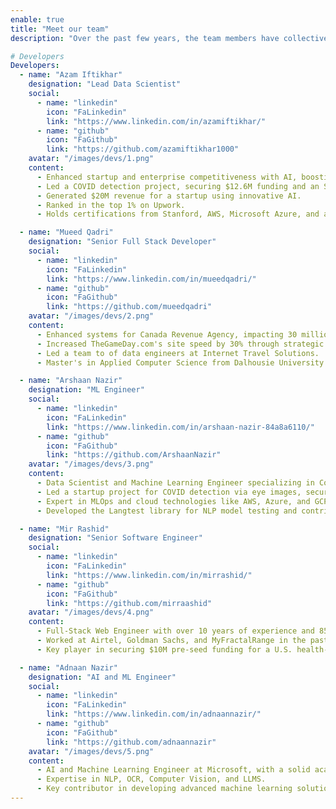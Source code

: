 ```yaml
---
enable: true
title: "Meet our team"
description: "Over the past few years, the team members have collectively worked on large-scale projects across various technologies."

# Developers
Developers:
  - name: "Azam Iftikhar"
    designation: "Lead Data Scientist"
    social:
      - name: "linkedin"
        icon: "FaLinkedin"
        link: "https://www.linkedin.com/in/azamiftikhar/"
      - name: "github"
        icon: "FaGithub"
        link: "https://github.com/azamiftikhar1000"
    avatar: "/images/devs/1.png"
    content:
      - Enhanced startup and enterprise competitiveness with AI, boosting revenue.
      - Led a COVID detection project, securing $12.6M funding and an S&P 500 acquisition.
      - Generated $20M revenue for a startup using innovative AI.
      - Ranked in the top 1% on Upwork.
      - Holds certifications from Stanford, AWS, Microsoft Azure, and a Master's in IT.

  - name: "Mueed Qadri"
    designation: "Senior Full Stack Developer"
    social:
      - name: "linkedin"
        icon: "FaLinkedin"
        link: "https://www.linkedin.com/in/mueedqadri/"
      - name: "github"
        icon: "FaGithub"
        link: "https://github.com/mueedqadri"
    avatar: "/images/devs/2.png"
    content:
      - Enhanced systems for Canada Revenue Agency, impacting 30 million taxpayers.
      - Increased TheGameDay.com's site speed by 30% through strategic tech migration.
      - Led a team to of data engineers at Internet Travel Solutions.
      - Master's in Applied Computer Science from Dalhousie University.

  - name: "Arshaan Nazir"
    designation: "ML Engineer"
    social:
      - name: "linkedin"
        icon: "FaLinkedin"
        link: "https://www.linkedin.com/in/arshaan-nazir-84a8a6110/"
      - name: "github"
        icon: "FaGithub"
        link: "https://github.com/ArshaanNazir"
    avatar: "/images/devs/3.png"
    content:
      - Data Scientist and Machine Learning Engineer specializing in Computer Vision and NLP.
      - Led a startup project for COVID detection via eye images, securing $12.6M funding and an S&P 500 acquisition.
      - Expert in MLOps and cloud technologies like AWS, Azure, and GCP.
      - Developed the Langtest library for NLP model testing and contributed to multiple ML and deep learning projects.

  - name: "Mir Rashid"
    designation: "Senior Software Engineer"
    social:
      - name: "linkedin"
        icon: "FaLinkedin"
        link: "https://www.linkedin.com/in/mirrashid/"
      - name: "github"
        icon: "FaGithub"
        link: "https://github.com/mirraashid"
    avatar: "/images/devs/4.png"
    content:
      - Full-Stack Web Engineer with over 10 years of experience and 85 large-scale projects completed.
      - Worked at Airtel, Goldman Sachs, and MyFractalRange in the past 6 years.
      - Key player in securing $10M pre-seed funding for a U.S. health-tech startup, showcasing expertise in complex, high-stakes project management.

  - name: "Adnaan Nazir"
    designation: "AI and ML Engineer"
    social:
      - name: "linkedin"
        icon: "FaLinkedin"
        link: "https://www.linkedin.com/in/adnaannazir/"
      - name: "github"
        icon: "FaGithub"
        link: "https://github.com/adnaannazir"
    avatar: "/images/devs/5.png"
    content:
      - AI and Machine Learning Engineer at Microsoft, with a solid academic background from IIT.
      - Expertise in NLP, OCR, Computer Vision, and LLMS.
      - Key contributor in developing advanced machine learning solutions for Microsoft, recognized as a top AI innovator.
---
```

